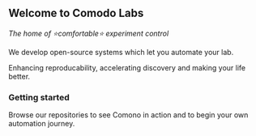 ## Welcome to Comodo Labs

*The home of ⭐comfortable⭐ experiment control*

We develop open-source systems which let you automate your lab. 

Enhancing reproducability, accelerating discovery and making your life better.

### Getting started

Browse our repositories to see Comono in action and to begin your own automation journey.
